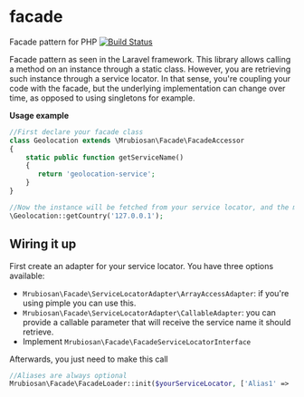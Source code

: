 # facade
Facade pattern for PHP [![Build Status](https://travis-ci.org/mrubiosan/facade.svg?branch=master)](https://travis-ci.org/mrubiosan/facade)

Facade pattern as seen in the Laravel framework. This library allows calling a method
on an instance through a static class. However, you are retrieving such instance through a service locator. In that sense,
you're coupling your code with the facade, but the underlying implementation can change over time, as opposed to using singletons for example.

**Usage example**
```php
//First declare your facade class
class Geolocation extends \Mrubiosan\Facade\FacadeAccessor
{
    static public function getServiceName()
    {
       return 'geolocation-service';
    }
}

//Now the instance will be fetched from your service locator, and the method called
\Geolocation::getCountry('127.0.0.1');
```

## Wiring it up

First create an adapter for your service locator. You have three options available:
* ```Mrubiosan\Facade\ServiceLocatorAdapter\ArrayAccessAdapter```: if you're using pimple you can use this.
* ```Mrubiosan\Facade\ServiceLocatorAdapter\CallableAdapter```: you can provide a callable parameter that will receive the service name it should retrieve.
* Implement ```Mrubiosan\Facade\FacadeServiceLocatorInterface```

Afterwards, you just need to make this call
```php
//Aliases are always optional
Mrubiosan\Facade\FacadeLoader::init($yourServiceLocator, ['Alias1' => 'To\Fully\Qualified\Class']);
```
